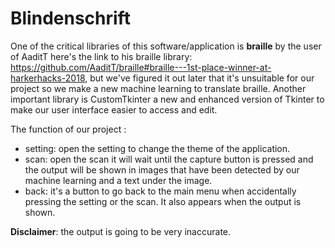# Blindenschrift
  One of the critical libraries of this software/application is **braille** by the user of AaditT here's the link to his braille library: https://github.com/AaditT/braille#braille---1st-place-winner-at-harkerhacks-2018, but we've figured it out later that it's unsuitable for our project so we make a new machine learning to translate braille. Another important library is CustomTkinter a new and enhanced version of Tkinter to make our user interface easier to access and edit.

The function of our project :
- setting: open the setting to change the theme of the application.
- scan: open the scan it will wait until the capture button is pressed and the output will be shown in images that have been detected by our machine learning and a text under the image.
- back: it's a button to go back to the main menu when accidentally pressing the setting or the scan. It also appears when the output is shown.

**Disclaimer**: the output is going to be very inaccurate.
